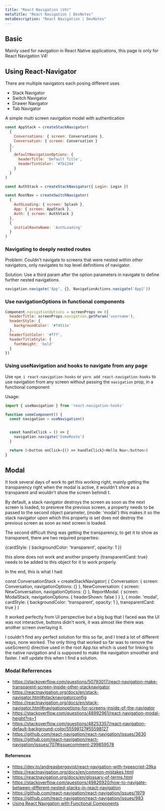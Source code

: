 ```yaml
---
title: "React Navigation (V4)"
metaTitle: "React Navigation | DevNotes"
metaDescription: "React Navigation | DevNotes"
---
```

## Basic
Mainly used for navigation in React Native applications, this page is only for React Navigation V4!

## Using React-Navigator
There are multiple navigators each posing different uses
* Stack Navigator
* Switch Navigator
* Drawer Navigator
* Tab Navigator

A simple multi screen navigation model with authentication
```js
const AppStack = createStackNavigator(
  {
    Conversations: { screen: Conversations },
    Conversation: { screen: Conversation }
  },
  {
    defaultNavigationOptions: {
      headerTitle: 'Default Title',
      headerTintColor: '#7b1244'
    }
  }
)

const AuthStack = createStackNavigator({ Login: Login })

const RootNav = createSwitchNavigator(
  {
    AuthLoading: { screen: Splash },
    App: { screen: AppStack },
    Auth: { screen: AuthStack }
  },
  {
    initialRouteName: 'AuthLoading'
  }
)
```

### Navigating to deeply nested routes
Problem: Couldn't navigate to screens that were nested within other navigators, only navigates to top level definitions of navigator.

Solution: Use a third param after the option parameters in navigate to define further nested navigations.

```js
navigation.navigate('App', {}, NavigationActions.navigate('App2'))
```


### Use navigationOptions in functional components
```js
Component.navigationOptions = screenProps => ({
  headerTitle: screenProps.navigation.getParam('username'),
  headerStyle: {
    backgroundColor: '#f4511e'
  },
  headerTintColor: '#fff',
  headerTitleStyle: {
    fontWeight: 'bold'
  }
})
```

### Using useNavigation and hooks to navigate from any page
Use `npm i react-navigation-hooks` or `yarn add react-navigation-hooks` to use navigation from any screen without passing the `navigation` prop, in a functional component

Usage:

```js
import { useNavigation } from 'react-navigation-hooks'

function someComponent() {
  const navigation = useNavigation()


  const handleClick = () => {
    navigation.navigate('SomeRoute')
  }

  return (<button onClick={() => handleClick}>Hello Nav</button>)
}

```


## Modal

It took several days of work to get this working right, mainly getting the transparency right when the modal is active, it wouldn't show as a transparent and wouldn't show the screen behindi t.

By default, a stack navigator destroys the screen as soon as the next screen is loaded, to presreve the previous screen, a property needs to be passed to the second object parameter, {mode: 'modal'} this makes it so the stack navigator upon which this property is set does not destroy the previous screen as soon as next screen is loaded.

The second difficult thing was getting the transparency, to get it to show as transparent, there are two required properties:

{cardStyle: {
	backgroundColor: 'transparent',
	opacity: 1
}}

this alone does not work and another property {transparentCard: true} needs to be added to this object for it to work properly.

In the end, this is what I had:

const ConversationStack = createStackNavigator(
  {
    Conversation: {
      screen: Conversation,
      navigationOptions: {}
    },
    NewConversation: {
      screen: NewConversation,
      navigationOptions: {}
    },
    ReportModal: {
      screen: ModalStack,
      navigationOptions: {
        headerShown: false
      }
    }
  },
  {
    mode: 'modal',
    cardStyle: {
      backgroundColor: 'transparent',
      opacity: 1
    },
    transparentCard: true
  }
)

It worked perfectly from UI perspective but a big bug that I faced was the UI was not interactive, buttons didn't work, it was almost like there was another screen overlaying it.

I couldn't find any perfect solution for this so far, and I tried a lot of different ways, none worked. The only thing that worked so far was to remove the useScreen() directive used in the root App.tsx which is used for linking to the native navigation and is supposed to make the navigation smoother and faster. I will update this when I find a solution.

### Modal Referrences


- https://stackoverflow.com/questions/50793017/react-navigation-make-transparent-screen-inside-other-stacknavigator
- https://reactnavigation.org/docs/en/stack-navigator.html#stacknavigatorconfig
- https://reactnavigation.org/docs/en/stack-navigator.html#navigationoptions-for-screens-inside-of-the-navigator
- https://stackoverflow.com/questions/48992961/react-navigation-modal-height?rq=1
- https://stackoverflow.com/questions/48253357/react-navigation-default-background-color/55598127#55598127
- https://github.com/react-navigation/react-navigation/issues/3630
- https://github.com/react-navigation/react-navigation/issues/707#issuecomment-299859578




#### Referrences
- https://dev.to/andreasbergqvist/react-navigation-with-typescript-29ka
- https://reactnavigation.org/docs/en/common-mistakes.html
- https://reactnavigation.org/docs/en/glossary-of-terms.html
- https://stackoverflow.com/questions/49826920/how-to-navigate-between-different-nested-stacks-in-react-navigation
- https://github.com/react-navigation/react-navigation/issues/1979
- https://github.com/react-navigation/react-navigation/issues/983
- [Using React Navigation with Functional Components](https://blog.harshil.dev/blog/using-react-navigation-with-functional-components-in-react-native/)